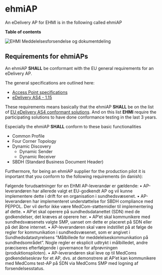 # ehmiAP

An eDelivery AP for EHMI is in the following called ehmiAP

**Table of contents**


![EHMI Meddelelsesforsendelse og dokumentdeling](/ehmi/assets/images/1_EHMI_Meddelelsesforsendelse_og_dokumentdeling_1315x563.png)

## Requirements for ehmiAPs

An ehmiAP **SHALL** be conformant with the EU general requirements for an eDelivery AP.

The general specifications are outlined here:
- <a href="https://ec.europa.eu/digital-building-blocks/sites/display/DIGITAL/Access+Point+specifications" target="_blank">Access Point specifications</a>
- <a href="https://ec.europa.eu/digital-building-blocks/sites/display/DIGITAL/eDelivery+AS4+-+1.15" target="_blank">eDelivery AS4 - 1.15</a>

These requirements means basically that the ehmiAP **SHALL** be on the list of <a href="https://ec.europa.eu/digital-building-blocks/sites/display/DIGITAL/eDelivery+AS4+conformant+solutions" target="_blank">EU eDelivery AS4 conformant solutions</a>. And on this list **EHMI** require the participating solutions to have done conformance testing in the last 3 years.

Especially the ehmiAP **SHALL** conform to these basic functionalities
- Common Profile
- Four Corner Topology
- Dynamic Discovery
    - Dynamic Sender
    - Dynamic Receiver
- SBDH (Standard Business Document Header)

Furthermore, for being an ehmiAP supplier for the production pilot it is important that you conform to the following requirements (in danish):

Følgende forudsætninger for en EHMI AP-leverandør er gældende:
•	AP-leverandøren har allerede valgt et EU-godkendt AP og vil kunne implementere dette i drift for en organisation i sundhedsvæsenet. 
•	AP-leverandøren har implementeret understøttelse for SBDH compliance  med PEPPOL. Der vil derfor ikke være MedCom-støttemidler til implementering af dette.
•	AP’et skal operere på sundhedsdatanettet (SDN) med de godkendelser, det kræves at operere her.
•	AP’et skal kommunikere med sundhedsvæsenets valgte SMP, uanset om dette er placeret på SDN eller på det åbne internet.
•	AP-leverandøren skal være indstillet på at følge de regler for kommunikation i sundhedsvæsenet, som er angivet i Sundhedsdatastyrelsens  ”Målbillede for meddelelseskommunikation på sundhedsområdet”. Nogle regler er eksplicit udtrykt i målbilledet, andre præciseres efterfølgende i governance for afprøvningen (produktionspiloten).
•	AP-leverandøren skal leve op til MedComs godkendelseskrav for et AP, dvs. at demonstrere at AP’et kan kommunikere med MedComs test-AP på SDN via MedComs SMP med logning af forsendelsesstatus. 

